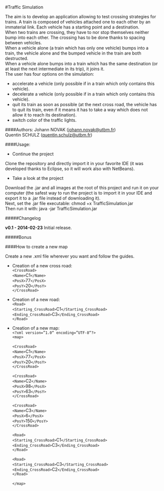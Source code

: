 #Traffic Simulation

The aim is to develop an application allowing to test crossing strategies for trains. A train is composed of vehicles attached one to each other by an immaterial link. Each vehicle has a starting point and a destination.<br>
When two trains are crossing, they have to nor stop themselves neither bump into each other. The crossing has to be done thanks to spacing between vehicles.<br>
When a vehicle alone (a train which has only one vehicle) bumps into a train, the vehicle alone and the bumped vehicle in the train are both destructed.<br>
When a vehicle alone bumps into a train which has the same destination (or at least the next intermediate in its trip), it joins it.<br>
The user has four options on the simulation:

* accelerate a vehicle (only possible if in a train which only contains this vehicle).
* decelerate a vehicle (only possible if in a train which only contains this vehicle).
* quit its train as soon as possible (at the next cross road, the vehicle has to quit its train, even if it means it has to take a way which does not allow it to reach its destination).
* switch color of the traffic lights.<br>

####Authors:
Johann NOVAK (johann.novak@utbm.fr) <br>
Quentin SCHULZ (quentin.schulz@utbm.fr)

####Usage:
* Continue the project

Clone the repository and directly import it in your favorite IDE (it was developed thanks to Eclipse, so it will work also with NetBeans).

* Take a look at the project

Download the .jar and all images at the root of this project and run it on your computer (the safest way to run the project is to import it in your IDE and export it to a .jar file instead of downloading it).<br>
Next, set the .jar file executable: chmod +x TrafficSimulation.jar<br>
Then run it with: java -jar TrafficSimulation.jar<br>

#####Changelog

**v0.1 - 2014-02-23**
Initial release.<br>

#####Bonus

####How to create a new map

Create a new .xml file wherever you want and follow the guides.

* Creation of a new cross road:<br>
`<CrossRoad>`<br>
`<Name>`C1`</Name>`<br>
`<PosX>`77`</PosX>`<br>
`<PosY>`20`</PosY>`<br>
`</CrossRoad>`<br>

* Creation of a new road:<br>
`<Road>`<br>
`<Starting_CrossRoad>`C1`</Starting_CrossRoad>`<br>
`<Ending_CrossRoad>`C3`</Ending_CrossRoad>`<br>
`</Road>`<br>

* Creation of a new map:<br>
`<?xml version=”1.0“ encoding=”UTF-8“?>`<br>
`<map>`<br><br>
`<CrossRoad>`<br>
`<Name>`C1`</Name>`<br>
`<PosX>`77`</PosX>`<br>
`<PosY>`20`</PosY>`<br>
`</CrossRoad>`<br><br>
`<CrossRoad>`<br>
`<Name>`C2`</Name>`<br>
`<PosX>`98`</PosX>`<br>
`<PosY>`63`</PosY>`<br>
`</CrossRoad>`<br><br>
`<CrossRoad>`<br>
`<Name>`C3`</Name>`<br>
`<PosX>`6`</PosX>`<br>
`<PosY>`150`</PosY>`<br>
`</CrossRoad>`<br><br>
`<Road>`<br>
`<Starting_CrossRoad>`C1`</Starting_CrossRoad>`<br>
`<Ending_CrossRoad>`C3`</Ending_CrossRoad>`<br>
`</Road>`<br><br>
`<Road>`<br>
`<Starting_CrossRoad>`C3`</Starting_CrossRoad>`<br>
`<Ending_CrossRoad>`C2`</Ending_CrossRoad>`<br>
`</Road>`<br><br>
`</map>`<br>
